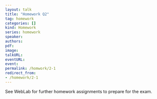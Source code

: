 ```yaml
---
layout: talk
title: "Homework Q2"
tag: homework
categories: []
kind: Homework
series: homework
speaker:
authors:
pdf:
image:
talkURL:
eventURL:
event:
permalink: /homwork/2-1
redirect_from:
- /homework/2-1
---
```


See WebLab for further homework assignments to prepare for the exam.
